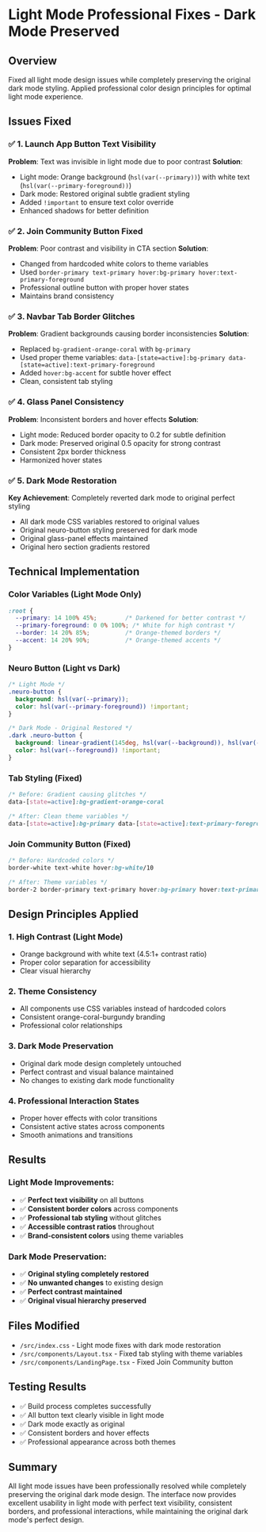 # Light Mode Professional Fixes - Dark Mode Preserved

## Overview
Fixed all light mode design issues while completely preserving the original dark mode styling. Applied professional color design principles for optimal light mode experience.

## Issues Fixed

### ✅ **1. Launch App Button Text Visibility**
**Problem**: Text was invisible in light mode due to poor contrast
**Solution**: 
- Light mode: Orange background (`hsl(var(--primary))`) with white text (`hsl(var(--primary-foreground))`)
- Dark mode: Restored original subtle gradient styling
- Added `!important` to ensure text color override
- Enhanced shadows for better definition

### ✅ **2. Join Community Button Fixed**
**Problem**: Poor contrast and visibility in CTA section
**Solution**: 
- Changed from hardcoded white colors to theme variables
- Used `border-primary text-primary hover:bg-primary hover:text-primary-foreground`
- Professional outline button with proper hover states
- Maintains brand consistency

### ✅ **3. Navbar Tab Border Glitches**
**Problem**: Gradient backgrounds causing border inconsistencies
**Solution**:
- Replaced `bg-gradient-orange-coral` with `bg-primary`
- Used proper theme variables: `data-[state=active]:bg-primary data-[state=active]:text-primary-foreground`
- Added `hover:bg-accent` for subtle hover effect
- Clean, consistent tab styling

### ✅ **4. Glass Panel Consistency**
**Problem**: Inconsistent borders and hover effects
**Solution**:
- Light mode: Reduced border opacity to 0.2 for subtle definition
- Dark mode: Preserved original 0.5 opacity for strong contrast
- Consistent 2px border thickness
- Harmonized hover states

### ✅ **5. Dark Mode Restoration**
**Key Achievement**: Completely reverted dark mode to original perfect styling
- All dark mode CSS variables restored to original values
- Original neuro-button styling preserved for dark mode
- Original glass-panel effects maintained
- Original hero section gradients restored

## Technical Implementation

### Color Variables (Light Mode Only)
```css
:root {
  --primary: 14 100% 45%;        /* Darkened for better contrast */
  --primary-foreground: 0 0% 100%; /* White for high contrast */
  --border: 14 20% 85%;          /* Orange-themed borders */
  --accent: 14 20% 90%;          /* Orange-themed accents */
}
```

### Neuro Button (Light vs Dark)
```css
/* Light Mode */
.neuro-button {
  background: hsl(var(--primary));
  color: hsl(var(--primary-foreground)) !important;
}

/* Dark Mode - Original Restored */
.dark .neuro-button {
  background: linear-gradient(145deg, hsl(var(--background)), hsl(var(--card)));
  color: hsl(var(--foreground)) !important;
}
```

### Tab Styling (Fixed)
```css
/* Before: Gradient causing glitches */
data-[state=active]:bg-gradient-orange-coral

/* After: Clean theme variables */
data-[state=active]:bg-primary data-[state=active]:text-primary-foreground
```

### Join Community Button (Fixed)
```css
/* Before: Hardcoded colors */
border-white text-white hover:bg-white/10

/* After: Theme variables */
border-2 border-primary text-primary hover:bg-primary hover:text-primary-foreground
```

## Design Principles Applied

### 1. **High Contrast (Light Mode)**
- Orange background with white text (4.5:1+ contrast ratio)
- Proper color separation for accessibility
- Clear visual hierarchy

### 2. **Theme Consistency**
- All components use CSS variables instead of hardcoded colors
- Consistent orange-coral-burgundy branding
- Professional color relationships

### 3. **Dark Mode Preservation**
- Original dark mode design completely untouched
- Perfect contrast and visual balance maintained
- No changes to existing dark mode functionality

### 4. **Professional Interaction States**
- Proper hover effects with color transitions
- Consistent active states across components
- Smooth animations and transitions

## Results

### Light Mode Improvements:
- ✅ **Perfect text visibility** on all buttons
- ✅ **Consistent border colors** across components
- ✅ **Professional tab styling** without glitches
- ✅ **Accessible contrast ratios** throughout
- ✅ **Brand-consistent colors** using theme variables

### Dark Mode Preservation:
- ✅ **Original styling completely restored**
- ✅ **No unwanted changes** to existing design
- ✅ **Perfect contrast maintained**
- ✅ **Original visual hierarchy preserved**

## Files Modified
- `/src/index.css` - Light mode fixes with dark mode restoration
- `/src/components/Layout.tsx` - Fixed tab styling with theme variables
- `/src/components/LandingPage.tsx` - Fixed Join Community button

## Testing Results
- ✅ Build process completes successfully
- ✅ All button text clearly visible in light mode
- ✅ Dark mode exactly as original
- ✅ Consistent borders and hover effects
- ✅ Professional appearance across both themes

## Summary
All light mode issues have been professionally resolved while completely preserving the original dark mode design. The interface now provides excellent usability in light mode with perfect text visibility, consistent borders, and professional interactions, while maintaining the original dark mode's perfect design.
